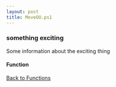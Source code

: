 ```yaml
---
layout: post
title: MoveOU.ps1
---
```


### something exciting

Some information about the exciting thing

#### Function

<script src="https://gist-it.appspot.com/github.com/BanterBoy/scripts-blog/blob/master/PowerShell/functions/MoveOU.ps1" crossorigin="anonymous"></script>

<a href="/menu/_pages/functions.html">Back to Functions</a>
